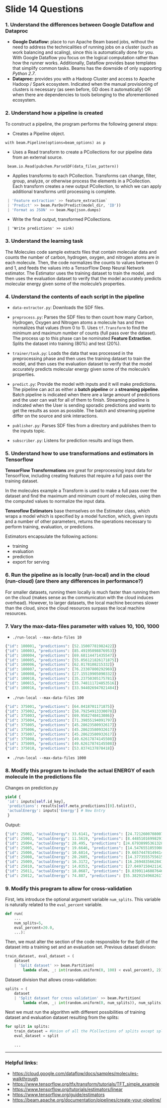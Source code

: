# Slide 14 Questions

### 1. Understand the differences between Google Dataflow and Dataproc
* __Google Dataflow:__ place to run Apache Beam based jobs, without the need to address the technicalities of running jobs on a cluster (such as work balancing and scaling), since  this is automatically done for you. With Google Dataflow you focus on the logical computation rather than how the runner works. Additionally, Dataflow provides base templates that simplify common tasks. Beams has the downside of only supporting _Python 2.7_.
* __Dataproc:__ provides you with a Hadoop Cluster and access to Apache Hadoop / Spark ecosystem. Indicated when the manual provisioning of clusters is necessary (as seen before, GD does it automatically) OR when there are dependencies to tools belonging to the aforementioned ecosystem.

### 2. Understand how a pipeline is created
To construct a pipeline, the program performs the following general steps:
- Creates a Pipeline object. 

`with beam.Pipeline(options=beam_options) as p`
- Uses a Read transform to create a PCollections for our pipeline data from an external source.

` beam.io.Read(pubchem.ParseSDF(data_files_pattern))`
- Applies transforms to each PCollection. Transforms can change, filter, group, analyze, or otherwise process the elements in a PCollection. Each transform creates a new output PCollection, to which we can apply additional transforms until processing is complete.

```python
 | 'Feature extraction' >> feature_extraction`
 | 'Predict' >> beam.ParDo(Predict(model_dir, 'ID'))
 | 'Format as JSON' >> beam.Map(json.dumps)
```
- Write the final output, transformed PCollections.

` | 'Write predictions' >> sink)`

### 3. Understand the learning task
The Molecules code sample extracts files that contain molecular data and counts the number of carbon, hydrogen, oxygen, and nitrogen atoms are in each molecule. Then, the code normalizes the counts to values between 0 and 1, and feeds the values into a TensorFlow Deep Neural Network estimator. 
The Estimator uses the training dataset to train the model, and then uses the evaluation dataset to verify that the model accurately predicts molecular energy given some of the molecule’s properties.

### 4. Understand the contents of each script in the pipeline
* `data-extractor.py`: Downloads the SDF files.

* `preprocess.py`: Parses the SDF files to then count how many Carbon, Hydrogen, Oxygen and Nitrogen atoms a molecule has and then normalizes that values (from 0 to 1). Uses `tf.Transform` to find the minimum and maximum number of counts (full pass over the dataset). The process up to this phase can be nominated __Feature Extraction__. Splits the dataset into training (80%) and test (20%).

* `trainer/task.py`: Loads the data that was processed in the preprocessing phase and then uses the training dataset to train the model, and then uses the evaluation dataset to verify that the model accurately predicts molecular energy given some of the molecule’s properties.

* `predict.py`: Provide the model with inputs and it will make predictions. The pipeline can act as either a **batch pipeline** or a **streaming pipeline**. Batch pipeline is indicated when there are a large amount of predictions and the user can wait for all of them to finish. Streaming pipeline is indicated when the User is sending sporadic predictions and wants to get the results as soon as possible. The batch and streaming pipeline differ on the source and sink interactions.

* `publisher.py`: Parses SDF files from a directory and publishes them to the inputs topic.

* `subscriber.py`: Listens for prediction results and logs them.

### 5. Understand how to use transformations and estimators in Tensorflow

**TensorFlow Transformations** are great for preprocessing input data for TensorFlow, including creating features that require a full pass over the training dataset.

In the molecules example a Transform is used to make a full pass over the dataset and find the maximum and minimum count of molecules, using then the computed values to normalize the input data.


**Tensroflow Estimators** base themselves on the Estimator class, which wraps a model which is specified by a model function, which, given inputs and a number of other parameters, returns the operations necessary to perform training, evaluation, or predictions.

Estimators encapsulate the following actions:
* training
* evaluation
* prediction
* export for serving

### 6. Run the pipeline as is locally (run-local) and in the cloud (run-cloud) (are there any differences in performance?)

For smaller datasets, running them locally is much faster than running them on the cloud (makes sense as the communicaton with the cloud induces overhead). However, to larger datasets, the local machine becomes slower than the cloud, since the cloud resources surpass the local machine resources. 

### 7. Vary the max-data-files parameter with values 10, 100, 1000
* `./run-local --max-data-files 10`
```python
{"id": 100001, "predictions": [52.15007781982422]}
{"id": 100003, "predictions": [85.49195098876953]}
{"id": 100004, "predictions": [69.68114471435547]}
{"id": 100005, "predictions": [55.056121826171875]}
{"id": 100006, "predictions": [62.0178108215332]}
{"id": 100007, "predictions": [76.23307800292969]}
{"id": 100008, "predictions": [27.15519905090332]}
{"id": 100010, "predictions": [35.23750305175781]}
{"id": 100015, "predictions": [35.748111724853516]}
{"id": 100016, "predictions": [33.944026947021484]}
```

* `./run-local --max-data-files 100`
```python
{"id": 375001, "predictions": [64.0418701171875]}
{"id": 375002, "predictions": [58.79254913330078]}
{"id": 375003, "predictions": [69.9582748413086]}
{"id": 375004, "predictions": [71.39855194091797]}
{"id": 375005, "predictions": [45.28623580932617]}
{"id": 375006, "predictions": [45.28623580932617]}
{"id": 375007, "predictions": [45.28623580932617]}
{"id": 375008, "predictions": [49.62617874145508]}
{"id": 375009, "predictions": [49.62617874145508]}
{"id": 375010, "predictions": [53.8374137878418]}
```

* `./run-local --max-data-files 1000`

### 8. Modify this program to include the actual ENERGY of each molecule in the predictions file
Changes on prediction.py
```python
yield {
 'id': inputs[self.id_key],
 'predictions': results[self.meta_predictions][0].tolist(),
 'actualEnergy': inputs['Energy'] # New Entry
 }
```
Output:
```python
{"id": 25002, "actualEnergy": 33.6141, "predictions": [24.72126007080078]}
{"id": 25003, "actualEnergy": 11.5619, "predictions": [8.44851016998291]}
{"id": 25004, "actualEnergy": 28.495, "predictions": [24.67938995361328]}
{"id": 25005, "actualEnergy": 19.6646, "predictions": [14.54765510559082]}
{"id": 25006, "actualEnergy": 10.6814, "predictions": [9.66574478149414]}
{"id": 25008, "actualEnergy": 20.2605, "predictions": [14.377355575561523]}
{"id": 25009, "actualEnergy": 16.3172, "predictions": [16.26948356628418]}
{"id": 25010, "actualEnergy": 14.0353, "predictions": [27.049715042114258]}
{"id": 25011, "actualEnergy": 18.0687, "predictions": [8.839911460876465]}
{"id": 25012, "actualEnergy": 74.887, "predictions": [55.38291549682617]}
```

### 9. Modify this program to allow for cross-validation
First, lets introduce the optional argument variable `num_splits`. This variable is naturally related to the `eval_percent` variable.
```python
def run(
    ...
    num_splits=5,
    eval_percent=20.0,
    ...):
```
Then, we must alter the section of the code responsible for the Split of the dataset into a training set and an evaluation set. Previous dataset divison:
```python
train_dataset, eval_dataset = (
    dataset
    | 'Split dataset' >> beam.Partition(
        lambda elem, _: int(random.uniform(0, 100) < eval_percent), 2))
```
Dataset division that allows cross-validation:
```python
splits = (
    dataset
    | 'Split dataset for cross validation' >> beam.Partition(
        lambda elem, _: int(random.uniform(0, num_splits)), num_splits))
```
Next we must run the algorithm with different possibilities of training dataset and evaluation dataset resulting from the splits:
```python
for split in splits:
    train_dataset = #Union of all the PCollections of splits except split
    eval_dataset = split
 
    ...
```
***

### Helpful links:
* https://cloud.google.com/dataflow/docs/samples/molecules-walkthrough
* https://www.tensorflow.org/tfx/transform/tutorials/TFT_simple_example
* https://www.tensorflow.org/tutorials/estimators/linear
* https://www.tensorflow.org/guide/estimators
* https://beam.apache.org/documentation/pipelines/create-your-pipeline/
